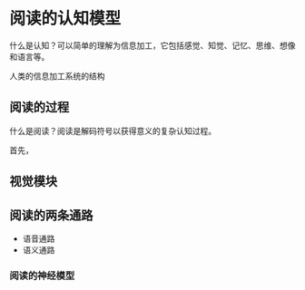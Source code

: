 # 阅读的认知模型

什么是认知？可以简单的理解为信息加工，它包括感觉、知觉、记忆、思维、想像和语言等。

人类的信息加工系统的结构



## 阅读的过程

什么是阅读？阅读是解码符号以获得意义的复杂认知过程。

首先，

## 视觉模块



## 阅读的两条通路

- 语音通路
- 语义通路

### 阅读的神经模型





